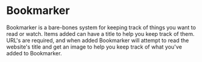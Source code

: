 # Bookmarker

Bookmarker is a bare-bones system for keeping track of things you want to read or watch. Items added can have a title to help you keep track of them. URL's are required, and when added Bookmarker will attempt to read the website's title and get an image to help you keep track of what you've added to Bookmarker.

